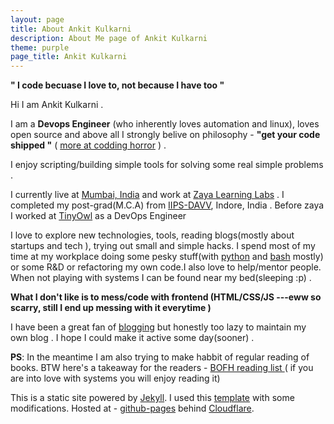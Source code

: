 ```yaml
---
layout: page
title: About Ankit Kulkarni
description: About Me page of Ankit Kulkarni
theme: purple
page_title: Ankit Kulkarni
---
```



 **" I code becuase I love to, not because I have too "**

Hi I am Ankit Kulkarni . 

I am a **Devops Engineer** (who inherently loves automation and linux), loves open source and above all I strongly belive on philosophy - **"get your code shipped "** ( [ more at codding horror](https://blog.codinghorror.com/version-1-sucks-but-ship-it-anyway/) ) .

I enjoy scripting/building simple tools for solving some real simple problems . 

I currently live at [Mumbai, India](https://www.google.co.in/maps/place/Mumbai,+Maharashtra/@19.082688,72.600998,10z/data=!3m1!4b1!4m5!3m4!1s0x3be7c6306644edc1:0x5da4ed8f8d648c69!8m2!3d19.0759837!4d72.8776559) and work at [Zaya Learning Labs](http://www.zaya.in/) . I completed my post-grad(M.C.A) from [IIPS-DAVV](http://iips.edu.in/), Indore, India  . Before zaya I worked at [TinyOwl](http://www.tinyowl.com/) as a DevOps Engineer

I love to explore new technologies, tools, reading blogs(mostly about startups and tech ), trying out small and simple hacks. I spend most of my time at my workplace doing some pesky stuff(with [python](https://www.python.org/) and [bash](https://www.gnu.org/software/bash/) mostly) or some R&D or refactoring my own code.I also love to help/mentor people. When not playing with systems I can be found near my bed(sleeping :p) .

**What I don't like is to mess/code with frontend (HTML/CSS/JS ---eww so scarry, still I end up messing with it everytime )**

I have been  a great fan of [blogging]() but honestly too lazy to maintain my own blog . I hope I could make it active some day(sooner) . 

**PS**: In the meantime I am also trying to make habbit of regular reading of books. BTW here's a takeaway for the readers - [BOFH reading list ](http://www.theregister.co.uk/data_centre/bofh/)  ( if you are into love with systems you will enjoy reading it)


This is a static site powered by [Jekyll](https://jekyllrb.com/). I used this [template](https://github.com/olakara/JekyllMetro) with some modifications. 
Hosted at - [github-pages](https://pages.github.com/) behind [Cloudflare](https://www.cloudflare.com/).



